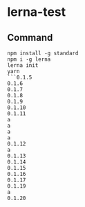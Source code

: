 # lerna-test

## Command

```
npm install -g standard
npm i -g lerna
lerna init
yarn
```0.1.5
0.1.6
0.1.7
0.1.8
0.1.9
0.1.10
0.1.11
a
a
a
a
0.1.12
a
0.1.13
0.1.14
0.1.15
0.1.16
0.1.17
0.1.19
a
0.1.20

